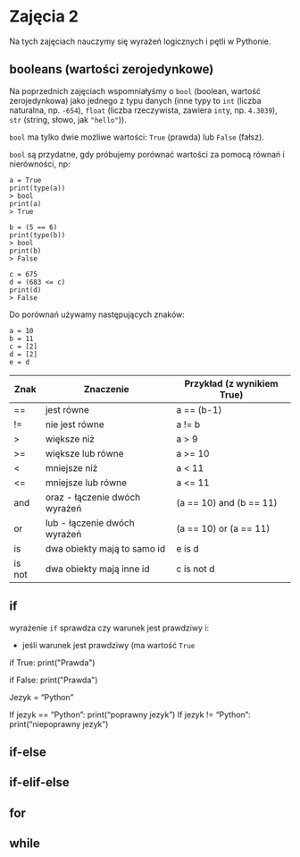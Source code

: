 # Zajęcia 2
Na tych zajęciach nauczymy się wyrażeń logicznych i pętli w Pythonie.

## booleans (wartości zerojedynkowe)
Na poprzednich zajęciach wspomniałyśmy o `bool` (boolean, wartość zerojedynkowa) jako jednego z typu danych (inne typy to `int` (liczba naturalna, np. `-654`), `float` (liczba rzeczywista, zawiera `int`y, np. `4.3039`), `str` (string, słowo, jak `"hello"`)).

`bool` ma tylko dwie możliwe wartości: `True` (prawda) lub `False` (fałsz).

`bool` są przydatne, gdy próbujemy porównać wartości za pomocą równań i nierówności, np:

```
a = True
print(type(a))
> bool
print(a)
> True

b = (5 == 6)
print(type(b))
> bool
print(b)
> False

c = 675
d = (683 <= c)
print(d)
> False
```

Do porównań używamy następujących znaków:
```
a = 10
b = 11
c = [2]
d = [2]
e = d
```
| Znak | Znaczenie | Przykład (z wynikiem True) |
| ------------- | ------------- | ------------- |
| ==  | jest równe  | a == (b-1) |
| !=  | nie jest równe  | a != b |
| >  | większe niż  | a > 9 |
| >=  | większe lub równe | a >= 10 | 
| <  | mniejsze niż  | a < 11 |
| <=  | mniejsze lub równe  | a <= 11 |
| and | oraz - łączenie dwóch wyrażeń | (a == 10) and (b == 11) |
| or  | lub - łączenie dwóch wyrażeń  | (a == 10) or (a == 11) |
| is  | dwa obiekty mają to samo id | e is d |
| is not  | dwa obiekty mają inne id  | c is not d |



## if
wyrażenie `if` sprawdza czy warunek jest prawdziwy i:
- jeśli warunek jest prawdziwy (ma wartość `True`

if True:
	print("Prawda")

if False:
	print("Prawda")

Jezyk = “Python”

If jezyk == “Python”:
	print(“poprawny jezyk”)
If jezyk != “Python”:
	print(“niepoprawny jezyk”)


## if-else

## if-elif-else

## for

## while

